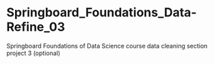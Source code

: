 # Springboard_Foundations_Data-Refine_03
Springboard Foundations of Data Science course data cleaning section project 3 (optional)
